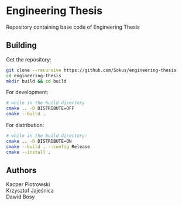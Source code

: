 # Engineering Thesis
Repository containing base code of Engineering Thesis

## Building
Get the repository:
```sh
git clone --recursive https://github.com/Sokus/engineering-thesis
cd engineering-thesis
mkdir build && cd build
```
For development:
```sh
# while in the build directory
cmake .. -D DISTRIBUTE=OFF
cmake --build .
```
For distribution:
```sh
# while in the build directory:
cmake .. -D DISTRIBUTE=ON
cmake --build . --config Release
cmake --install .
```

## Authors
Kacper Piotrowski \
Krzysztof Jajeśnica \
Dawid Bosy
